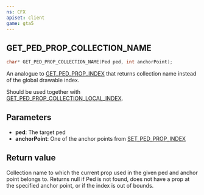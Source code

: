 ```yaml
---
ns: CFX
apiset: client
game: gta5
---
```

## GET_PED_PROP_COLLECTION_NAME

```c
char* GET_PED_PROP_COLLECTION_NAME(Ped ped, int anchorPoint);
```

An analogue to [GET_PED_PROP_INDEX](#_0x898CC20EA75BACD8) that returns collection name instead of the global drawable index.

Should be used together with [GET_PED_PROP_COLLECTION_LOCAL_INDEX](#_0xCD420AD1).

## Parameters
* **ped**: The target ped
* **anchorPoint**: One of the anchor points from [SET_PED_PROP_INDEX](#_0x93376B65A266EB5F)

## Return value
Collection name to which the current prop used in the given ped and anchor point belongs to. Returns null if Ped is not found, does not have a prop at the specified anchor point, or if the index is out of bounds.
